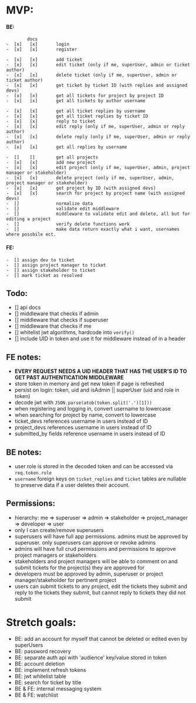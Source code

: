# MVP:

#### BE:

            docs
    -  [x]   [x]       login
    -  [x]   [x]       register

    -  [x]   [x]       add ticket
    -  [x]   [x]       edit ticket (only if me, superUser, admin or ticket author)
    -  [x]   [x]       delete ticket (only if me, superUser, admin or ticket author)
    -  [x]   [x]       get ticket by ticket ID (with replies and assigned devs)
    -  [x]   [x]       get all tickets for project by project ID
    -  [x]   [x]       get all tickets by author username

    -  [x]   [x]       get all ticket replies by username
    -  [x]   [x]       get all ticket replies by ticket ID
    -  [x]   [x]       reply to ticket
    -  [x]   [x]       edit reply (only if me, superUser, admin or reply author)
    -  [x]   [x]       delete reply (only if me, superUser, admin or reply author)
    -  [x]   [x]       get all replies by username

    -  []    []        get all projects
    -  [x]   [x]       add new project
    -  [x]   [x]       edit project (only if me, superUser, admin, project manager or stakeholder)
    -  [x]   [x]       delete project (only if me, superUser, admin, project manager or stakeholder)
    -  [x]   [x]       get project by ID (with assigned devs)
    -  [x]   [x]       search for project by project name (with assigned devs)
    -  []              normalize data
    -  []              validate edit middleware
    -  []              middleware to validate edit and delete, all but for editing a project
    -  []              verify delete functions work
    -  []              make data return exactly what i want, usernames where possbile ect.

#### FE:

    -  [] assign dev to ticket
    -  [] assign project manager to ticket
    -  [] assign stakeholder to ticket
    -  [] mark ticket as resolved

## Todo:

-  [] api docs
-  [] middleware that checks if admin
-  [] middleware that checks if superuser
-  [] middleware that checks if me
-  [] whitelist jwt algorithms, hardcode into `verify()`
-  [] include UID in token and use it for middleware instead of in a header

## FE notes:

-  **EVERY REQUEST NEEDS A UID HEADER THAT HAS THE USER'S ID TO GET PAST AUTHENTICATION MIDDLEWARE**
-  store token in memory and get new token if page is refreshed
-  persist on login: token, uid and isAdmin || superUser (uid and role in token)
-  decode jwt with `JSON.parse(atob(token.split('.')[1]))`
-  when registering and logging in, convert username to lowercase
-  when searching for project by name, convert to lowercase
-  ticket_devs references username in users instead of ID
-  project_devs references username in users instead of ID
-  submitted_by fields reference username in users instead of ID

## BE notes:

-  user role is stored in the decoded token and can be accessed via `req.token.role`
-  `username` foreign keys on `ticket_replies` and `ticket` tables are nullable to preserve data if a user deletes their account.

## Permissions:

-  hierarchy: me => superuser => admin => stakeholder => project_manager => developer => user
-  only I can create/remove superusers
-  superusers will have full app permissions. admins must be approved by superuser. only superusers can approve or revoke admins
-  admins will have full crud permissions and permissions to approve project managers or stakeholders
-  stakeholders and project managers will be able to comment on and submit tickets for the project(s) they are approved for
-  developers must be approved by admin, superuser or project manager/stakeholder for pertinent project
-  users can submit tickets to any project, edit the tickets they submit and reply to the tickets they submit, but cannot reply to tickets they did not submit

# Stretch goals:

-  BE: add an account for myself that cannot be deleted or edited even by superUsers
-  BE: password recovery
-  BE: separate auth api with 'audience' key/value stored in token
-  BE: account deletion
-  BE: implement refresh tokens
-  BE: jwt whitelist table
-  BE: search for ticket by title
-  BE & FE: internal messaging system
-  BE & FE: watchlist
